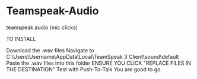 # Teamspeak-Audio
teamspeak audio (mic clicks)

TO INSTALL

Download the .wav files
Navigate to C:\Users\Username\AppData\Local\TeamSpeak 3 Client\sound\default
Paste the .wav files into this folder
ENSURE YOU CLICK "REPLACE FILES IN THE DESTINATION"
Test with Push-To-Talk
You are good to go.
